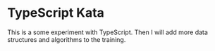 # TypeScript Kata

This is a some experiment with TypeScript. Then I will add more data structures and algorithms to the training. 